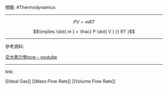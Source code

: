 標籤: #Thermodynamics 

---

$$PV = mRT$$

$$\implies \dot{ m } = \frac{ P \dot{ V } }{ RT }$$

---

參考資料:

[交大熱力學ocw - youtube](https://youtube.com/playlist?list=PLj6E8qlqmkFt83RMhWiOggy669xF9Z3aA)

---

link:

[[Ideal Gas]]
[[Mass Flow Rate]]
[[Volume Flow Rate]]
